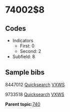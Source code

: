 # 74002$8

## Codes

-   Indicators
    -   First: 0
    -   Second: 2
-   Subfield: 8

## Sample bibs

8447012 [Quicksearch](https://search.library.yale.edu/catalog/8447012) [VXWS](http://prodorbis.library.yale.edu:7014/vxws/GetHoldingsService?bibId=8447012)

9733518 [Quicksearch](https://search.library.yale.edu/catalog/9733518) [VXWS](http://prodorbis.library.yale.edu:7014/vxws/GetHoldingsService?bibId=9733518)

**Parent topic:**[740](../../tags/740/740.md)

